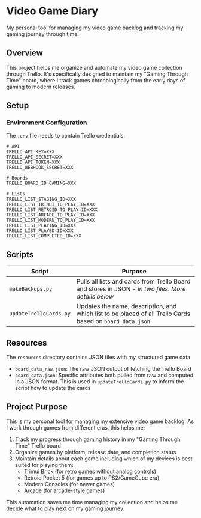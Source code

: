 # Video Game Diary

My personal tool for managing my video game backlog and tracking my gaming journey through time.

## Overview

This project helps me organize and automate my video game collection through Trello. It's specifically designed to maintain my "Gaming Through Time" board, where I track games chronologically from the early days of gaming to modern releases.

## Setup

### Environment Configuration

The `.env` file needs to contain Trello credentials:

```
# API
TRELLO_API_KEY=XXX
TRELLO_API_SECRET=XXX
TRELLO_API_TOKEN=XXX
TRELLO_WEBHOOK_SECRET=XXX

# Boards
TRELLO_BOARD_ID_GAMING=XXX

# Lists
TRELLO_LIST_STAGING_ID=XXX
TRELLO_LIST_TRIMUI_TO_PLAY_ID=XXX
TRELLO_LIST_RETROID_TO_PLAY_ID=XXX
TRELLO_LIST_ARCADE_TO_PLAY_ID=XXX
TRELLO_LIST_MODERN_TO_PLAY_ID=XXX
TRELLO_LIST_PLAYING_ID=XXX
TRELLO_LIST_PLAYED_ID=XXX
TRELLO_LIST_COMPLETED_ID=XXX
```

## Scripts

| Script | Purpose |
|--------|---------|
| `makeBackups.py` | Pulls all lists and cards from Trello Board and stores in JSON _- in two files. More details below_ |
| `updateTrelloCards.py` | Updates the name, description, and which list to be placed of all Trello Cards based on `board_data.json` |

## Resources

The `resources` directory contains JSON files with my structured game data:

- `board_data_raw.json`: The raw JSON output of fetching the Trello Board
- `board_data.json`: Specific attributes both pulled from raw and computed in a JSON format. This is used in `updateTrelloCards.py` to inform the script how to update the cards

## Project Purpose

This is my personal tool for managing my extensive video game backlog. As I work through games from different eras, this helps me:

1. Track my progress through gaming history in my "Gaming Through Time" Trello board
2. Organize games by platform, release date, and completion status
3. Maintain details about each game including which of my devices is best suited for playing them:
   - Trimui Brick (for retro games without analog controls)
   - Retroid Pocket 5 (for games up to PS2/GameCube era)
   - Modern Consoles (for newer games)
   - Arcade (for arcade-style games)

This automation saves me time managing my collection and helps me decide what to play next on my gaming journey.
